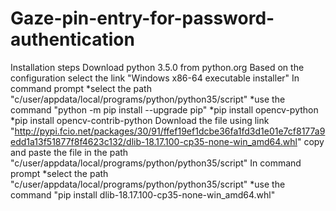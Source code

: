 # Gaze-pin-entry-for-password-authentication
Installation steps
Download python 3.5.0 from python.org
Based on the configuration select the link "Windows x86-64 executable installer"
In command prompt
  *select the path "c/user/appdata/local/programs/python/python35/script"
  *use the command "python -m pip install --upgrade pip"
  *pip install opencv-python
  *pip install opencv-contrib-python
Download the file using link "http://pypi.fcio.net/packages/30/91/ffef19ef1dcbe36fa1fd3d1e01e7cf8177a9edd1a13f51877f8f4623c132/dlib-18.17.100-cp35-none-win_amd64.whl"
copy and paste the file in the path "c/user/appdata/local/programs/python/python35/script"
In command prompt 
  *select the path "c/user/appdata/local/programs/python/python35/script"
  *use the command "pip install dlib-18.17.100-cp35-none-win_amd64.whl" 
